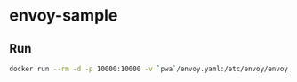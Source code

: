 # envoy-sample

## Run

```bash
docker run --rm -d -p 10000:10000 -v `pwa`/envoy.yaml:/etc/envoy/envoy.yaml envoyproxy/envoy-dev:6a6e43a94201e9059de61fd6e94fda984615b54c
```